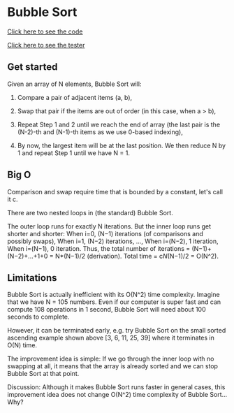 # Bubble Sort

[Click here to see the code](bubble_sort.js)

[Click here to see the tester](../all_sort.test.js)

## Get started

Given an array of N elements, Bubble Sort will:

1. Compare a pair of adjacent items (a, b),

2. Swap that pair if the items are out of order (in this case, when a > b),

3. Repeat Step 1 and 2 until we reach the end of array
(the last pair is the (N-2)-th and (N-1)-th items as we use 0-based indexing),

4. By now, the largest item will be at the last position.
We then reduce N by 1 and repeat Step 1 until we have N = 1.

## Big O

Comparison and swap require time that is bounded by a constant, let's call it c.

There are two nested loops in (the standard) Bubble Sort.

The outer loop runs for exactly N iterations.
But the inner loop runs get shorter and shorter:
When i=0, (N−1) iterations (of comparisons and possibly swaps),
When i=1, (N−2) iterations,
...,
When i=(N−2), 1 iteration,
When i=(N−1), 0 iteration.
Thus, the total number of iterations = (N−1)+(N−2)+...+1+0 = N*(N−1)/2 (derivation).
Total time = c*N*(N−1)/2 = O(N^2).

## Limitations

Bubble Sort is actually inefficient with its O(N^2) time complexity. Imagine that we have N = 105 numbers. Even if our computer is super fast and can compute 108 operations in 1 second, Bubble Sort will need about 100 seconds to complete.

However, it can be terminated early, e.g. try Bubble Sort on the small sorted ascending example shown above [3, 6, 11, 25, 39] where it terminates in O(N) time.

The improvement idea is simple: If we go through the inner loop with no swapping at all, it means that the array is already sorted and we can stop Bubble Sort at that point.

Discussion: Although it makes Bubble Sort runs faster in general cases, this improvement idea does not change O(N^2) time complexity of Bubble Sort... Why?

